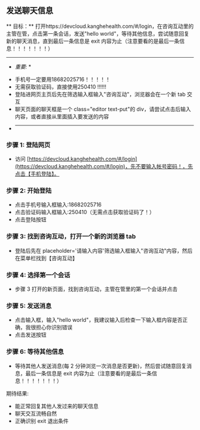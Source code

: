 ## 发送聊天信息

** 目标：**
打开https://devcloud.kanghehealth.com/#/login，在咨询互动里的主管在管，点击第一条会话，发送"hello world"，等待其他信息，尝试随意回复新的聊天消息，直到最后一条信息是 exit 内容为止（注意要看的是最后一条信息！！！！！！！）

---

- _重要:_ \*

* 手机号一定要用18682025716！！！！！
* 无需获取验证码，直接使用250410 !!!!!!
* 登陆进网页主页后先在筛选输入框输入"咨询互动"，浏览器会在一个新 tab 交互
* 聊天页面的聊天框是一个 class="editor text-put"的 div，请尝试点击后输入内容，或者直接从里面插入要发送的内容
* ---

### 步骤 1: 登陆网页

- 访问 [https://devcloud.kanghehealth.com/#/login](https://devcloud.kanghehealth.com/#/login)，先不要输入帐号密码！，先点击【手机登陆】。

### 步骤 2: 开始登陆

- 点击手机号输入框输入:18682025716
- 点击验证码输入框输入:250410（无需点击获取验证码了！）
- 点击登陆按钮

### 步骤 3: 找到咨询互动，打开一个新的浏览器 tab

- 登陆后先在 placeholder='请输入内容'筛选输入框输入"咨询互动"内容，然后在菜单栏找到【咨询互动】

### 步骤 4: 选择第一个会话

- 步骤 3 打开的新页面，找到咨询互动，主管在管里的第一个会话并点击

### 步骤 5: 发送消息

- 点击输入框，输入"hello world"，我建议输入后检查一下输入框内容是否正确，我很担心你识别错误
- 点击发送按钮

### 步骤 6: 等待其他信息

- 等待其他人发送消息(每 2 分钟浏览一次消息是否更新)，然后尝试随意回复消息，最后一条信息是 exit 内容为止（注意要看的是最后一条信息！！！！！！！）

期待结果:

- 能正常回复其他人发过来的聊天信息
- 聊天交互流畅自然
- 正确识别 exit 退出条件